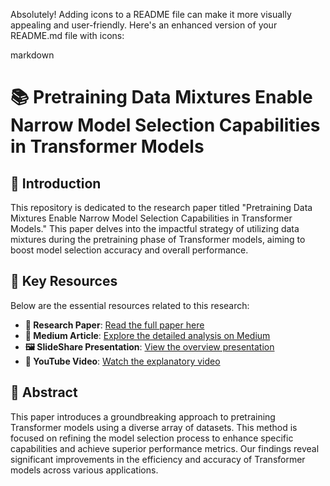Absolutely! Adding icons to a README file can make it more visually appealing and user-friendly. Here's an enhanced version of your README.md file with icons:

markdown

# 📚 Pretraining Data Mixtures Enable Narrow Model Selection Capabilities in Transformer Models

## 🌟 Introduction
This repository is dedicated to the research paper titled "Pretraining Data Mixtures Enable Narrow Model Selection Capabilities in Transformer Models." This paper delves into the impactful strategy of utilizing data mixtures during the pretraining phase of Transformer models, aiming to boost model selection accuracy and overall performance.

## 🔗 Key Resources
Below are the essential resources related to this research:

- **📄 Research Paper**: [Read the full paper here](https://arxiv.org/pdf/2311.00871.pdf)
- **📝 Medium Article**: [Explore the detailed analysis on Medium](https://medium.com/@cgawande12/pretraining-data-mixtures-enable-narrow-model-selection-capabilities-in-transformer-models-f9bb07b83fb3)
- **🖼️ SlideShare Presentation**: [View the overview presentation](https://www.slideshare.net/ChaitanyaGawande5/pretraining-data-mixtures-enable-narrow-model-selection-capabilities-in-transformer-modelspptx)
- **🎥 YouTube Video**: [Watch the explanatory video](https://youtu.be/xUMlVkWMqLg)

## 📃 Abstract
This paper introduces a groundbreaking approach to pretraining Transformer models using a diverse array of datasets. This method is focused on refining the model selection process to enhance specific capabilities and achieve superior performance metrics. Our findings reveal significant improvements in the efficiency and accuracy of Transformer models across various applications.
